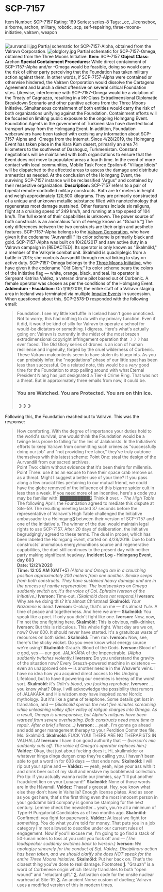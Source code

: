 # SCP-7157
Item Number: SCP-7157
Rating: 169
Series: series-8
Tags: _cc, _licensebox, airborne, archon, military, robotic, scp, self-repairing, three-moons-initiative, valravn, weapon

---

![aurvandill.jpg](https://scp-wiki.wdfiles.com/local--files/scp-7157/aurvandill.jpg)
Partial schematic for SCP-7157-Alpha, obtained from the Valravn Corporation.
![oldglory.jpg](https://scp-wiki.wdfiles.com/local--files/scp-7157/oldglory.jpg)
Partial schematic for SCP-7157-Omega, obtained from the Three Moons Initiative.
**Item:** SCP-7157
**Object Class:** Archon
**Special Containment Procedures:** While direct containment of SCP-7157-Alpha and/or -Omega would be feasible, doing so would carry the risk of either party perceiving that the Foundation has taken military action against them.
In other words, if SCP-7157-Alpha were contained or otherwise hindered, the Valravn Corporation would dissolve the Cartagena Agreement and launch a direct offensive on several critical Foundation sites. Likewise, interference with SCP-7157-Omega would be a violation of the Treaty of Cagnazzo, resulting in a ÞK-Class Extradimensional Diplomatic Breakdown Scenario and other punitive actions from the Three Moons Initiative. Simultaneous containment of both entities would carry the risk of both organizations unifying against the Foundation.
Containment efforts will be focused on limiting public exposure to the ongoing Holmgang Event. Foundation Agents in the government of Turkmenistan have diverted local transport away from the Holmgang Event. In addition, Foundation webcrawlers have been tasked with excising any information about SCP-7157-Alpha and -Omega from the Internet.
Since 4/28/2019, the Holmgang Event has taken place in the Kara Kum desert, primarily an area 74 kilometers to the southwest of Dashoguz, Turkmenistan. Constant negotiations will be maintained with both organizations to ensure that the Event does not move to populated areas a fourth time.
In the event of more contact with local communities, Mobile Task Force Epsilon-6 "Village Idiots" will be dispatched to the affected areas to assess the damage and distribute amnestics as needed.
At the conclusion of the Holmgang Event, the surviving SCP-7157 instance will be reclassified "Argus" and contained by their respective organization.
**Description:** SCP-7157 refers to a pair of bipedal remote-controlled military constructs. Both are 57 meters in height and weigh approximately 120,500 kilograms.
They are primarily constructed of a unique and unknown metallic substance filled with nanotechnology that regenerates most damage sustained. Other features include six railguns, flight at a cruising speed of 249 km/h, and running at a top speed of 104 km/h. The full extent of their capabilities is unknown.
The power source of both constructs is an anomalous form of energy known as "Grauzh."[1](javascript:;)
The only differences between the two constructs are their origin and aesthetic features.
SCP-7157-Alpha belongs to the [Valravn Corporation](https://scp-wiki.wikidot.com/valravn-corporation-hub), who have given it the codename "Aurvandill." Its color scheme is primarily black and gold. SCP-7157-Alpha was built on 10/26/2017 and saw active duty in a Valravn campaign in [REDACTED].
Its operator is only known as "Skalmöld," a member of the Valkyrie combat unit. Skalmöld is quadriplegic from a battle in 2015; she controls Aurvandill through neural linking to stay on active duty.
SCP-7157-Omega belongs to the [Three Moons Initiative](https://scp-wiki.wikidot.com/three-moons-initiative-hub), who have given it the codename "Old Glory." Its color scheme bears the colors of the Initiative flag — white, orange, black, and teal.
Its operator is Sergeant Katrina Valdez, a veteran drone pilot based out of Corbenic. A female operator was chosen as per the conditions of the Holmgang Event.
**Addendum - Escalation:** On 1/19/2019, the entire staff of a Valravn staging area in Iceland was terminated via multiple [Impaler Events](https://scp-wiki.wikidot.com/scp-2578) in succession. When questioned about this, SCP-2578-D responded with the following email:
> Foundation.
> I see my little kerfuffle in Iceland hasn't gone unnoticed. Not to worry; this had nothing to do with my primary function. Even if it did, it would be kind of silly for Valravn to operate a school for would-be dictators or something.
> I digress. Here's what's actually going on: Valravn is currently in the midst of the most brazen extradimensional copyright infringement operation that ☽☽☽ has ever faced. The Old Glory series of drones is an icon of human resilience and ingenuity, forged by the cruel wilderness of Corbenic. These Valravn malcontents seem to have stolen its blueprints.
> As you can probably infer, the "negotiations" phase of our little spat has been less than successful.
> On a related note, this would be a _very_ good time for the Foundation to stop palling around with what Eternal President Niang has just designated a Tier-4 Crime Ring.
> That was not a threat. But in approximately three emails from now, it could be.  
> 
> ### You are Watched. You are Protected. You are on thin ice.
> ### ☽☽☽
Following this, the Foundation reached out to Valravn. This was the response:
> How comforting. With the degree of importance your duties hold to the world's survival, one would think the Foundation would be a twinge less prone to falling for the lies of Jalakarists.
> In the Initiative's efforts to keep Valravn from committing such crimes as "successfully doing our job" and "not providing free labor," they've truly outdone themselves with this latest scheme:
> Point One: steal the design of the Aurvandill from our sacred archives.  
>  Point Two: claim without evidence that it's been theirs for millennia.  
>  Point Three: use it as an excuse to have their space crab remove us as a threat.
> Might I suggest a better use of your time? If you pass along a few crucial files pertaining to our mutual friend, we could have the globe removed of the influence of this bizarre spider cult in less than a week.
> If you need more of an incentive, here's a code you may be familiar with: ██████████[2](javascript:;)
> Think it over.
> \- _The High Table_
The following April, the Foundation agreed to mediate this dispute at Site-59. The resulting meeting lasted 37 seconds before the representative of Valravn's High Table challenged the Initiative ambassador to a Holmgang[3](javascript:;) between their version of SCP-7157 and one of the Initiative's. The winner of the duel would maintain legal rights to use SCP-7157. After 20 days of deliberation, the Initiative begrudgingly agreed to these terms.
The duel in proper, which has been labeled the Holmgang Event, started on 4/28/2019. Due to both constructs' anomalous energy/munitions source and regenerative capabilities, the duel still continues to the present day with neither party making significant headway.
> **Incident Log - Holmgang Event, day 603**  
>  **Date: 12/21/2020**  
>  **Time: 12:05 AM (GMT+5)**
> <Begin Log>
> _(Alpha and Omega are in a crouching position approximately 200 meters from one another. Smoke seeps from both constructs. They have sustained heavy damage and are in the process of nanite regeneration. The loudspeakers on Omega suddenly switch on; it's the voice of Col. Ephraim Iverson of the Initiative.)_
> **Iverson:** Time-out.
> _(Skalmöld does not respond.)_
> **Iverson:** Why are we doing this? It's almost Christmas!
> **Skalmöld:** _Your Nazarene is dead._
> **Iverson:** O-okay, that's on me — it's almost _Yule._ A time of peace and togetherness. And here we are—
> **Skalmöld:** You speak like a poet. If only you didn't fight like one.
> **Iverson:** Now, now, I'm not the one fighting here.
> **Skalmöld:** This is obvious, milk-drinker.
> **Iverson:** But this is ridiculous. This whole fight. What day are we on, now? Over 600. It should never have started. It's a gratuitous waste of resources on both sides.
> **Skalmöld:** Then _run._
> **Iverson:** Now, see, there's the sticky wicket. Do you even know what energy source we're using?
> **Skalmöld:** Grauzh. Blood of the Gods.
> **Iverson:** Blood of _a_ god, yes — _our_ god. JALAKÅRA of the Impenetrable.
> _(Alpha suddenly twitches violently.)_
> **Iverson:** Do you understand the gravity of the situation now? Every Grauzh-powered machine in existence — even an unapproved one — is another needle in the Weaver's veins. I have no idea how you acquired direct access to His Undying Lifeblood, but to have it powering our enemies is heresy of the worst sort.
> **Skalmöld:** _It's Odin's blood, you fucking reprobate._
> **Iverson:** …you know what? Okay. I will acknowledge the possibility that rumors of JALAKÅRA and His wisdom _may_ have inspired _some_ Nordic mythology. But it's like a game of telephone. Some details get lost in translation, and —
> _(Skalmöld spends the next five minutes screaming while unleashing volley after volley of railgun charges into Omega. As a result, Omega is unresponsive, but Alpha's railguns have been warped from severe overheating. Both constructs need more time to repair. After a brief silence…)_
> **Iverson:** …yeah, I'm gonna go ahead and add anger management therapy to your Perdition Committee file, Ms. Skalmöld.
> **Skalmöld:** FUCK YOU! THERE ARE NO THERAPISTS IN VALHALLA!
> **Iverson:** I have it on good authority that —
> _(Iverson's mic suddenly cuts off. The voice of Omega's operator replaces him.)_
> **Valdez:** Okay, that just about fucking does it. Hi, skullmolder or whatever hinga dinga durgen crap they're calling you. I haven't been able to get a word in for 603 days — that ends now.
> **Skalmöld:** I will rip out your spine and —
> **Valdez:** — yeah, yeah, wipe your ass with it and drink beer out of my skull and enslave my bobblehead collection. Pro tip: if you actually wanna rustle our jimmies, say "I'll put another fraudulent lien on your Lunacard!"
> **Skalmöld:** None of those words are in the Hávamál.
> **Valdez:** Thaaat's greeeat. Hey, you know what else they don't have in Valhalla? Enough license plates. And as soon as you get here, that's the first thing even the most innocent person in your goddamn bird company is gonna be stamping for the next century. Lemme check the newsletter… yeah, you're all a minimum of Type-H Purgatorial Candidates as of two months ago.
> **Skalmöld:** Confirmed: you fight for paperwork.
> **Valdez:** At least we fight for _something_. _You_ do what you're told for money. That puts you in a job category I'm not allowed to describe under our current rules of engagement. Now if you'll excuse me, I'm going to go find a stack of 50-lunari notes to toss at you until you fuck off and —
> _(The loudspeaker suddenly switches back to Iverson.)_
> **Iverson:** _We apologize sincerely for the conduct of Sgt. Valdez. Disciplinary action has been taken, and we should clarify she does NOT speak for the entire Three Moons Initiative._
> **Skalmöld:** Put her back on. That's the closest thing you've done to real damage.
> <End Log>
Footnotes
[1](javascript:;). "Grauzh" is a word of Corbenese origin which literally translates to both "open wound" and "reluctant gift."
[2](javascript:;). Activation code for the onsite nuclear warhead at Site-19.
[3](javascript:;). An ancient Norse custom of dueling; Valravn uses a modified version of this in modern times.